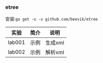 ### etree
安装:`go get -u -v github.com/beevik/etree`

|实验|简介|说明|
|---|---|---|
|lab001|示例|生成xml|
|lab002|示例|解析xml|